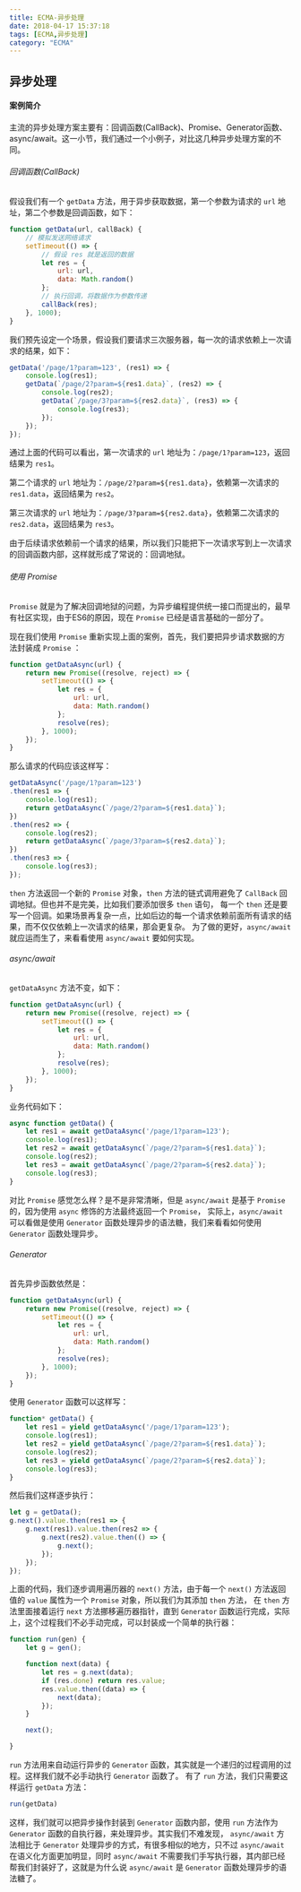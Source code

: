 ```yaml
---
title: ECMA-异步处理
date: 2018-04-17 15:37:18
tags: [ECMA,异步处理]
category: "ECMA"
---
```

## 异步处理

#### 案例简介

主流的异步处理方案主要有：回调函数(CallBack)、Promise、Generator函数、async/await。这一小节，我们通过一个小例子，对比这几种异步处理方案的不同。

###### 回调函数(CallBack)

假设我们有一个 `getData` 方法，用于异步获取数据，第一个参数为请求的 `url` 地址，第二个参数是回调函数，如下：

```js
function getData(url, callBack) {
    // 模拟发送网络请求
    setTimeout(() => {
        // 假设 res 就是返回的数据
        let res = {
            url: url,
            data: Math.random()
        };
        // 执行回调，将数据作为参数传递
        callBack(res);
    }, 1000);
}
```

我们预先设定一个场景，假设我们要请求三次服务器，每一次的请求依赖上一次请求的结果，如下：

```js
getData('/page/1?param=123', (res1) => {
    console.log(res1);
    getData(`/page/2?param=${res1.data}`, (res2) => {
        console.log(res2);
        getData(`/page/3?param=${res2.data}`, (res3) => {
            console.log(res3);
        });
    });
});
```

通过上面的代码可以看出，第一次请求的 `url` 地址为：`/page/1?param=123`，返回结果为 `res1`。

第二个请求的 `url` 地址为：`/page/2?param=${res1.data}`，依赖第一次请求的 `res1.data`，返回结果为 `res2`。

第三次请求的 `url` 地址为：`/page/3?param=${res2.data}`，依赖第二次请求的 `res2.data`，返回结果为 `res3`。

由于后续请求依赖前一个请求的结果，所以我们只能把下一次请求写到上一次请求的回调函数内部，这样就形成了常说的：回调地狱。

###### 使用 Promise

`Promise` 就是为了解决回调地狱的问题，为异步编程提供统一接口而提出的，最早有社区实现，由于ES6的原因，现在 `Promise` 已经是语言基础的一部分了。

现在我们使用 `Promise` 重新实现上面的案例，首先，我们要把异步请求数据的方法封装成 `Promise` ：

```js
function getDataAsync(url) {
    return new Promise((resolve, reject) => {
        setTimeout(() => {
            let res = {
                url: url,
                data: Math.random()
            };
            resolve(res);
        }, 1000);
    });
}
```

那么请求的代码应该这样写：

```js
getDataAsync('/page/1?param=123')
.then(res1 => {
    console.log(res1);
    return getDataAsync(`/page/2?param=${res1.data}`);
})
.then(res2 => {
    console.log(res2);
    return getDataAsync(`/page/3?param=${res2.data}`);
})
.then(res3 => {
    console.log(res3);
});
```

`then` 方法返回一个新的 `Promise` 对象，`then` 方法的链式调用避免了 `CallBack` 回调地狱。但也并不是完美，比如我们要添加很多 `then` 语句，
每一个 `then` 还是要写一个回调。如果场景再复杂一点，比如后边的每一个请求依赖前面所有请求的结果，而不仅仅依赖上一次请求的结果，那会更复杂。
为了做的更好，`async/await` 就应运而生了，来看看使用 `async/await` 要如何实现。

###### async/await

`getDataAsync` 方法不变，如下：

```js
function getDataAsync(url) {
    return new Promise((resolve, reject) => {
        setTimeout(() => {
            let res = {
                url: url,
                data: Math.random()
            };
            resolve(res);
        }, 1000);
    });
}
```

业务代码如下：

```js
async function getData() {
    let res1 = await getDataAsync('/page/1?param=123');
    console.log(res1);
    let res2 = await getDataAsync(`/page/2?param=${res1.data}`);
    console.log(res2);
    let res3 = await getDataAsync(`/page/2?param=${res2.data}`);
    console.log(res3);
}
```

对比 `Promise` 感觉怎么样？是不是非常清晰，但是 `async/await` 是基于 `Promise` 的，因为使用 `async` 修饰的方法最终返回一个 `Promise`，
实际上，`async/await` 可以看做是使用 `Generator` 函数处理异步的语法糖，我们来看看如何使用 `Generator` 函数处理异步。

###### Generator

首先异步函数依然是：

```js
function getDataAsync(url) {
    return new Promise((resolve, reject) => {
        setTimeout(() => {
            let res = {
                url: url,
                data: Math.random()
            };
            resolve(res);
        }, 1000);
    });
}
```

使用 `Generator` 函数可以这样写：

```js
function* getData() {
    let res1 = yield getDataAsync('/page/1?param=123');
    console.log(res1);
    let res2 = yield getDataAsync(`/page/2?param=${res1.data}`);
    console.log(res2);
    let res3 = yield getDataAsync(`/page/2?param=${res2.data}`);
    console.log(res3);
}
```

然后我们这样逐步执行：

```js
let g = getData();
g.next().value.then(res1 => {
    g.next(res1).value.then(res2 => {
        g.next(res2).value.then(() => {
            g.next();
        });
    });
});
```

上面的代码，我们逐步调用遍历器的 `next()` 方法，由于每一个 `next()` 方法返回值的 `value` 属性为一个 `Promise` 对象，所以我们为其添加 `then` 方法，
在 `then` 方法里面接着运行 `next` 方法挪移遍历器指针，直到 `Generator` 函数运行完成，实际上，这个过程我们不必手动完成，可以封装成一个简单的执行器：

```js
function run(gen) {
    let g = gen();

    function next(data) {
        let res = g.next(data);
        if (res.done) return res.value;
        res.value.then((data) => {
            next(data);
        });
    }

    next();

}
```

`run` 方法用来自动运行异步的 `Generator` 函数，其实就是一个递归的过程调用的过程。这样我们就不必手动执行 `Generator` 函数了。
有了 `run` 方法，我们只需要这样运行 `getData` 方法：

```js
run(getData)
```

这样，我们就可以把异步操作封装到 `Generator` 函数内部，使用 `run` 方法作为 `Generator` 函数的自执行器，来处理异步。其实我们不难发现，
`async/await` 方法相比于 `Generator` 处理异步的方式，有很多相似的地方，只不过 `async/await` 在语义化方面更加明显，同时 `async/await`
不需要我们手写执行器，其内部已经帮我们封装好了，这就是为什么说 `async/await` 是 `Generator` 函数处理异步的语法糖了。

